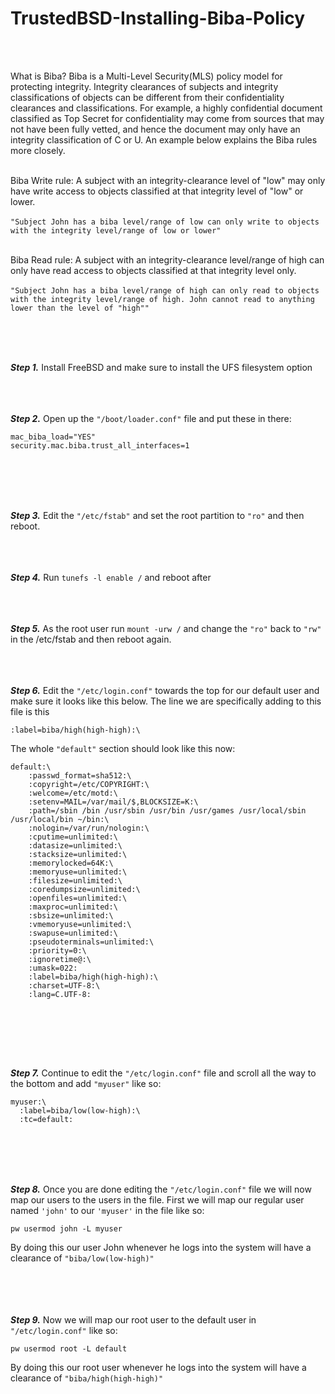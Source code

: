 # **TrustedBSD-Installing-Biba-Policy**
<br><br>

What is Biba? Biba is a Multi-Level Security(MLS) policy model for protecting integrity. Integrity clearances of subjects and integrity classifications of objects can be different from their confidentiality clearances and classifications. For example, a highly confidential document classified as Top Secret for confidentiality may come from sources that may not have been fully vetted, and hence the document may only have an integrity classification of C or U. An example below explains the Biba rules more closely.
<br><br>

Biba Write rule: A subject with an integrity-clearance level of "low" may only have write access to objects classified at that integrity level of "low" or lower.<br>
<br>```"Subject John has a biba level/range of low can only write to objects with the integrity level/range of low or lower"```<br><br>

Biba Read rule: A subject with an integrity-clearance level/range of high can only have read access to objects classified at that integrity level only.<br><br>
```"Subject John has a biba level/range of high can only read to objects with the integrity level/range of high. John cannot read to anything lower than the level of "high""```<br><br>

<br><br>


***Step 1.*** Install FreeBSD and make sure to install the UFS filesystem option
<br><br><br><br>


***Step 2.*** Open up the ```"/boot/loader.conf"``` file and put these in there:
```
mac_biba_load="YES"
security.mac.biba.trust_all_interfaces=1

```
<br><br><br><br>

***Step 3.*** Edit the ```"/etc/fstab"``` and set the root partition to ```"ro"``` and then reboot.
<br><br><br><br>

***Step 4.*** Run ```tunefs -l enable /```  and reboot after
<br><br><br><br>

***Step 5.*** As the root user run ```mount -urw /``` and change the ```"ro"``` back to ```"rw"``` in the /etc/fstab and then reboot again.
<br><br><br><br>

***Step 6.*** Edit the ```"/etc/login.conf"``` towards the top for our default user and make sure it looks like this below. The line we are specifically adding to this file is this

```
:label=biba/high(high-high):\
```

The whole ```"default"``` section should look like this now:

```
default:\
	:passwd_format=sha512:\
	:copyright=/etc/COPYRIGHT:\
	:welcome=/etc/motd:\
	:setenv=MAIL=/var/mail/$,BLOCKSIZE=K:\
	:path=/sbin /bin /usr/sbin /usr/bin /usr/games /usr/local/sbin /usr/local/bin ~/bin:\
	:nologin=/var/run/nologin:\
	:cputime=unlimited:\
	:datasize=unlimited:\
	:stacksize=unlimited:\
	:memorylocked=64K:\
	:memoryuse=unlimited:\
	:filesize=unlimited:\
	:coredumpsize=unlimited:\
	:openfiles=unlimited:\
	:maxproc=unlimited:\
	:sbsize=unlimited:\
	:vmemoryuse=unlimited:\
	:swapuse=unlimited:\
	:pseudoterminals=unlimited:\
	:priority=0:\
	:ignoretime@:\
	:umask=022:
	:label=biba/high(high-high):\
	:charset=UTF-8:\
	:lang=C.UTF-8:
  
  ```
  <br><br><br><br>
  
  ***Step 7.*** Continue to edit the ```"/etc/login.conf"``` file and scroll all the way to the bottom and add ```"myuser"``` like so:
  
  ```
  myuser:\
	:label=biba/low(low-high):\
	:tc=default:
  
  ```
  <br><br><br><br>
  
  ***Step 8.*** Once you are done editing the ```"/etc/login.conf"``` file we will now map our users to the users in the file. First we will map our regular user named ```'john'``` to our ```'myuser'``` in the file like so:
  
  
```
pw usermod john -L myuser

```

By doing this our user John whenever he logs into the system will have a clearance of ```"biba/low(low-high)"```

<br><br><br><br>
***Step 9.*** Now we will map our root user to the default user in ```"/etc/login.conf"``` like so:

```
pw usermod root -L default
```


By doing this our root user whenever he logs into the system will have a clearance of ```"biba/high(high-high)"```
<br><br>
